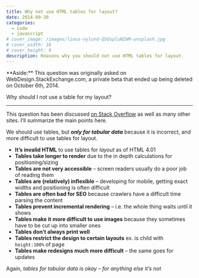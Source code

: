```yaml
---
title: Why not use HTML tables for layout?
date: 2014-09-30
categories:
  - code
  - javascript
# cover_image: /images/linus-nylund-Q5QspluNZmM-unsplash.jpg
# cover_width: 16
# cover_height: 9
description: Reasons why you should not use HTML tables for layout.
---
```


<div class="aside">
    **Aside:** This question was originally asked on WebDesign.StackExchange.com, a private beta that ended up being deleted on October 6th, 2014.
</div>

Why should I not use a table for my layout?

<hr>

This question has been discussed <a href="https://stackoverflow.com/q/83073/2065702">on Stack Overflow</a> as well as many other sites. I’ll summarize the main points here.

We should use tables, but **_only for tabular data_** because it is incorrect, and more difficult to use tables for layout.

<span class="excerpt-marker"></span>

- **It’s invalid HTML** to use tables for _layout_ as of HTML 4.01
- **Tables take longer to render** due to the in depth calculations for positioning/sizing
- **Tables are not very accessible** – screen readers usually do a poor job of reading them
- **Tables are (relatively) inflexible** – developing for mobile, getting exact widths and positioning is often difficult
- **Tables are often bad for SEO** because crawlers have a difficult time parsing the content
- **Tables prevent incremental rendering** – i.e. the whole thing waits until it shows
- **Tables make it more difficult to use images** because they sometimes have to be cut up into smaller ones
- **Tables don’t always print well**
- **Tables restrict the design to certain layouts** ex. is child with `height:100%` of page
- **Tables make redesigns much more difficult** – the same goes for updates

Again, _tables for tabular data is okay – for anything else it’s not_
